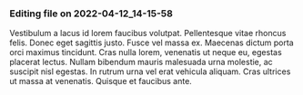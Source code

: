 

### Editing file on 2022-04-12_14-15-58

Vestibulum a lacus id lorem faucibus volutpat. Pellentesque vitae rhoncus felis. Donec eget sagittis justo. Fusce vel massa ex. Maecenas dictum porta orci maximus tincidunt. Cras nulla lorem, venenatis ut neque eu, egestas placerat lectus. Nullam bibendum mauris malesuada urna molestie, ac suscipit nisl egestas. In rutrum urna vel erat vehicula aliquam. Cras ultrices ut massa at venenatis. Quisque et faucibus ante.


